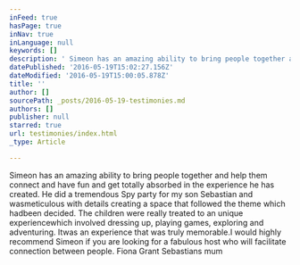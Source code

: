 ```yaml
---
inFeed: true
hasPage: true
inNav: true
inLanguage: null
keywords: []
description: ' Simeon has an amazing ability to bring people together and help them connect and have fun and get totally absorbed in the experience he has created. He did a tremendous Spy party for my son Sebastian and wasmeticulous with details creating a space that followed the theme which hadbeen decided. The children were really treated to an unique experiencewhich involved dressing up, playing games, exploring and adventuring. Itwas an experience that was truly memorable.I would highly recommend Simeon if you are looking for a fabulous host who will facilitate connection between people. Fiona Grant Sebastians mum'
datePublished: '2016-05-19T15:02:27.156Z'
dateModified: '2016-05-19T15:00:05.878Z'
title: ''
author: []
sourcePath: _posts/2016-05-19-testimonies.md
authors: []
publisher: null
starred: true
url: testimonies/index.html
_type: Article

---
```

Simeon has an amazing ability to bring people together and help them connect and have fun and get totally absorbed in the experience he has created. He did a tremendous Spy party for my son Sebastian and wasmeticulous with details creating a space that followed the theme which hadbeen decided. The children were really treated to an unique experiencewhich involved dressing up, playing games, exploring and adventuring. Itwas an experience that was truly memorable.I would highly recommend Simeon if you are looking for a fabulous host who will facilitate connection between people. Fiona Grant Sebastians mum